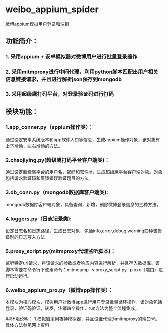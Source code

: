 # weibo_appium_spider
微博appium模拟用户登录和注销

## 功能简介：
### 1. 采用appium + 安卓模拟器对微博用户进行批量登录操作
### 2. 采用mitmproxy进行中间代理，利用python脚本匹配出用户相关信息链接请求，并且进行解析json保存到mongodb
### 3. 采用超级鹰打码平台，对登录验证码进行打码

## 模块功能：
### 1.app_conner.py（appium操作类）：
通过设定安卓系统版本和app软件入口等信息，生成appium操作对象，该对象有上下滑动，左右滑动的方法。


### 2.chaojiying.py(超级鹰打码平台客户端类)：
通过设定超级鹰平台的用户名，密码和软件id，生成超级鹰平台客户端对象。对象包括请求验证码和反馈错误验证题目的方法。

### 3.db_conn.py（mongodb数据库客户端类):
mongodb数据库客户端对象，具备查询，新增，删除微博登录信息的三种方法。

### 4.loggers.py（日志记录类):
设定日志名和日志路径，生成日志对象，包括info,error,debug,warning四种告警级别的日志写入方法

### 5.proxy_script.py(mitmproxy代理监听脚本)：
监听特定url请求，将该请求的参数或者响应内容进行解析，并且存入数据库。该脚本需要在命令行下使用命令：mitmdump -s proxy_script.py -p xxx（端口）进行启动运行。

### 6.weibo_appium_pro.py（微博app操作类）：
本模块为核心模块，模拟用户对微博app进行用户登录批量循环操作，该对象包括登录，验证码验证，转发，注销四个操作，run方法为整个流程集成。

##环境说明：
1.模拟器采用夜神模拟器，并且设置代理为mitmproxy的端口号。具体方法参见网上资料
